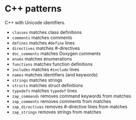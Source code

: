 C++ patterns
============

C++ with Unicode identifiers.

- `classes` matches class definitions
- `comments` matches comments
- `defines` matches `#define` lines
- `directives` matches #-directives
- `doc_comments` matches Doxygen comments
- `enums` matches enumerations
- `functions` matches function definitions
- `includes` matches `#include` lines
- `names` matches identifiers (and keywords)
- `strings` matches strings
- `structs` matches struct definitions
- `typedefs` matches `typedef` lines
- `zap_commands` removes command keywords from matches
- `zap_comments` removes comments from matches
- `zap_directives` removes #-directive lines from matches
- `zap_strings` removes strings from matches
